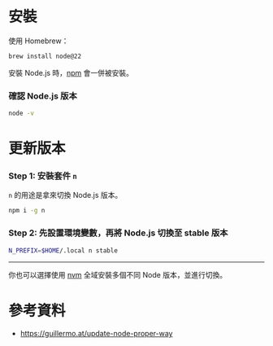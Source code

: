 # 安裝

使用 Homebrew：

```bash
brew install node@22
```

安裝 Node.js 時，[npm](</Programming Language/JavaScript/Node.js/npm.md>) 會一併被安裝。

### 確認 Node.js 版本

```bash
node -v
```

# 更新版本

### Step 1: 安裝套件 `n`

`n` 的用途是拿來切換 Node.js 版本。

```bash
npm i -g n
```

### Step 2: 先設置環境變數，再將 Node.js 切換至 stable 版本

```bash
N_PREFIX=$HOME/.local n stable
```

---

你也可以選擇使用 [nvm](</Programming Language/JavaScript/Node.js/nvm.md>) 全域安裝多個不同 Node 版本，並進行切換。

# 參考資料

- <https://guillermo.at/update-node-proper-way>
